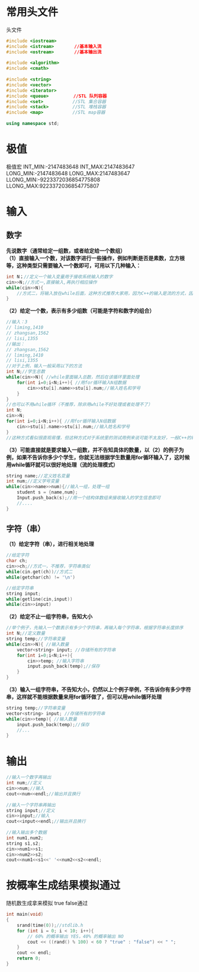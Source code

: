 # 常用头文件
头文件
```cpp
#include <iostream>
#include <istream>　　　　 //基本输入流
#include <ostream>　　　　 //基本输出流
 
#include <algorithm>
#include <cmath>
 
#include <string>
#include <vector>
#include <iterator>
#include <queue>　　　　　 //STL 队列容器
#include <set>           //STL 集合容器
#include <stack>         //STL 堆栈容器
#include <map>           //STL map容器
 
using namespace std;
```


# 极值
极值宏
INT_MIN:-2147483648
INT_MAX:2147483647
LONG_MIN:-2147483648
LONG_MAX:2147483647
LLONG_MIN:-9223372036854775808
LLONG_MAX:9223372036854775807

# 输入

## 数字
**先说数字（通常给定一组数，或者给定给一个数组）**  
**（1）直接输入一个数，对该数字进行一些操作，例如判断是否是素数，立方根等，这种类型只需要输入一个数即可，可用以下几种输入：**
```cpp
int N；//定义一个输入变量用于接收系统输入的数字
cin>>N;//方式一,直接输入,再执行相应操作
while(cin>>N){
    //方式二，将输入放在while后面，这种方式推荐大家用，因为C++的输入是流的方式，因此用while来判断接收是比较常用的方法，不容易出错（一些情况下只能用这种输入，所以推荐用这种，包括后面的字符串）
}
```
**（2）给定一个数，表示有多少组数（可能是字符和数字的组合）**
```cpp
//输入：3
// liming,1410
// zhangsan,1562
// lisi,1355
//输出：
// zhangsan,1562
// liming,1410
// lisi,1355
//对于上例，输入一般采用以下的方法
int N;//学生总数
while(cin>>N){ //while里面输入总数，然后在该循环里面处理
    for(int i=0;i<N;i++){ //用for循环输入N组数据
        cin>>stu[i].name>>stu[i].num;//输入姓名和学号
    }
}
//也可以不用while循环（不推荐，除非用while不好处理或者处理不了）
int N;
cin>>N;
for(int i=0;i<N;i++){ //用for循环输入N组数据
    cin>>stu[i].name>>stu[i].num;//输入姓名和学号
}
//这种方式看似很直观易懂，但这种方式对于系统里的测试用例来说可能不太友好，一般C++的输入都强调流的概念，这种方式只能某些情况下可以使用，大家可以自己多刷一刷，就会发现这种方式经常会遇到莫名其妙的错误
```
**（3）可能直接就是要求输入一组数，并不告知具体的数量，以（2）的例子为例，如果不告诉你多少个学生，你就无法根据学生数量用for循环输入了，这时候用while循环就可以很好地处理（流的处理模式）**
```cpp
string name;//定义姓名变量
int num;//定义学号变量
while(cin>>name>>num){//输入一组，处理一组
    student s = {name,num};
    Input.push_back(s);//用一个结构体数组来接收输入的学生信息即可
    //....
}
```

## 字符（串）
**（1）给定字符（串），进行相关地处理**
```cpp
//给定字符
char ch;
cin>>ch;//方式一，不推荐，字符串类似
while(cin.get(ch))//方式二
while(getchar(ch) != '\n')

//给定字符串
string input;
while(getline(cin,input))
while(cin>>input)
```

**（2）给定不止一组字符串，告知大小**
```cpp
//举个例子，先输入一个数表示有多少个字符串，再输入每个字符串，根据字符串长度排序
int N;//定义数量
string temp;//字符串变量
while(cin>>N){ //输入数量
    vector<string> input; //存储所有的字符串
    for(int i=0;i<N;i++){
        cin>>temp; //输入字符串
        input.push_back(temp);//保存
    }
}
```

**（3）输入一组字符串，不告知大小，仍然以上个例子举例，不告诉你有多少字符串，这样就不能根据数量来用for循环做了，但可以用while循环处理**
```cpp
string temp;//字符串变量
vector<string> input; //存储所有的字符串
while(cin>>temp){ //输入数量
    input.push_back(temp);//保存
    //...
}
```

# 输出
```cpp
//输入一个数字再输出
int num;//定义
cin>>num;//输入
cout<<num<<endl;//输出并且换行
 
//输入一个字符串再输出
string input;//定义
cin>>input;//输入
cout<<input<<endl;//输出并且换行
 
//输入输出多个数据
int num1,num2;
string s1,s2;
cin>>num1>>s1;
cin>>num2>>s2;
cout<<num1<<s1<<' '<<num2<<s2<<endl;
```

# 按概率生成结果模拟通过
随机数生成拿来模拟 true false通过
```cpp
int main(void)
{
    srand(time(0));//stdlib.h
    for (int i = 0; i < 10; i++){
        // 60% 的概率输出 YES，40% 的概率输出 NO
        cout << ((rand() % 100) < 60 ? "true" : "false") << " ";
    }
    cout << endl;
    return 0;
}
```